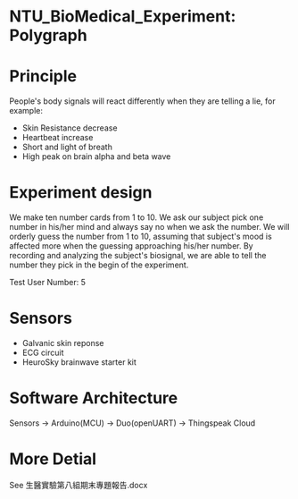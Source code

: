 # NTU_BioMedical_Experiment: Polygraph

Principle
=============
People's body signals will react differently when they are telling a lie, for example:
  * Skin Resistance decrease
  * Heartbeat increase
  * Short and light of breath
  * High peak on brain alpha and beta wave

Experiment design
=================
We make ten number cards from 1 to 10. We ask our subject pick one number in his/her mind and always say no when we ask the number.
We will orderly guess the number from 1 to 10, assuming that subject's mood is affected more when the guessing approaching his/her number.
By recording and analyzing the subject's biosignal, we are able to tell the number they pick in the begin of the experiment.

Test User Number: 5


Sensors
==============
* Galvanic skin reponse
* ECG circuit
* HeuroSky brainwave starter kit

Software Architecture
=====================
Sensors -> Arduino(MCU) -> Duo(openUART) -> Thingspeak Cloud


More Detial
================
See 生醫實驗第八組期末專題報告.docx
